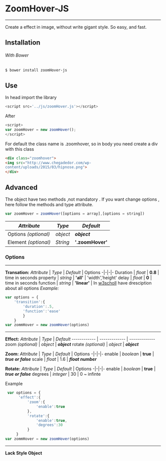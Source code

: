 # ZoomHover-JS
----------
Create a effect in image, without write gigant style. So easy, and fast.

## Installation

###### With Bower
```sh
$ bower install zoomHover-js
```

## Use

In head import the library

```javascript
<script src='../js/zoomHover.js'></script>
```

After

```javascript
<script>
var zoomHover = new zoomHover();
</script>
```

For default the class name is .zoomhover, so in body you need create a div with this class

```html
<div class="zoomhover">
<img src="http://www.chegadedor.com/wp-
content/uploads/2015/03/hipnose.png">
</div>
```

## Advanced

The object have two methods ,not mandatory . If you want change options , here follow the methods and type attribute.

```javascript
var zoomHover = zoomHover([options = array],[options = string])
```

*Attribute* | *Type* | *Default*
------------ | ------------- | -------------
Options *(optional)* | *object* | ***object***
Element *(optional)* | *String* | **'.zoomHover'**

### Options
---
**Transation:**
*Attribute* | *Type* | *Default* | Options
-|-|-|-
Duration | *float* | **0.8** | time in seconds
property | *string* | **'all'** | 'width','height'
delay | *float* | **0** | time in seconds
function | *string* | **'linear'** | In [w3scholl](http://www.w3schools.com/cssref/css3_pr_transition-timing-function.asp) have dresciption about all options
*Example:*
```javascript
var options = {
    'transition':{
        'duration':.5,
        'function':'ease'
        }
    }
var zommHover = new zoomHover(options)
```
---
**Effect:**
*Attribute* | *Type* | *Default*
------------ | ------------- | -------------
zoom *(optional)* | *object* | ***object***
rotate *(optional)* | *object* | ***object***

**Zoom:**
*Attribute* | *Type* | *Default* | Options
-|-|-|-
enable | *boolean* | **true** | ***true or false***
scale | *float* | 1.6 | ***float number***

**Rotate:**
*Attribute* | *Type* | *Default* | Options
-|-|-|-
enable | *boolean* | **true** | ***true or false***
degrees | *integer* | 30 | 0 ~ infinte

Example
```javascript
 var options = {
      'effect':{
          'zoom':{
              'enable':true
          },
          'rotate':{
              'enable':true,
              'degrees':30
          }
     }
var zommHover = new zoomHover(options)
```
---

**Lack Style Object**

